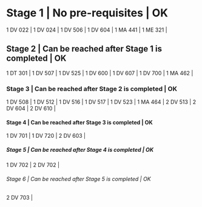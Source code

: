 # Stage 1 | No pre-requisites | OK

1 DV 022 |
1 DV 024 |
1 DV 506 |
1 DV 604 |
1 MA 441 |
1 ME 321 |

## Stage 2 | Can be reached after Stage 1 is completed | OK

1 DT 301 |
1 DV 507 |
1 DV 525 |
1 DV 600 |
1 DV 607 |
1 DV 700 |
1 MA 462 |

### Stage 3 | Can be reached after Stage 2 is completed | OK

1 DV 508 |
1 DV 512 |
1 DV 516 |
1 DV 517 |
1 DV 523 |
1 MA 464 |
2 DV 513 |
2 DV 604 |
2 DV 610 |

#### Stage 4 | Can be reached after Stage 3 is completed | OK

1 DV 701 |
1 DV 720 |
2 DV 603 |

##### Stage 5 | Can be reached after Stage 4 is completed | OK

1 DV 702 |
2 DV 702 |

###### Stage 6 | Can be reached after Stage 5 is completed | OK

2 DV 703 |
